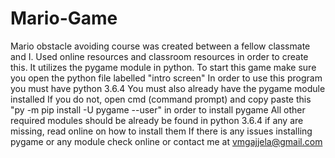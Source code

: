 # Mario-Game
Mario obstacle avoiding course was created between a fellow classmate and I. Used online resources and classroom resources in order to create this. It utilizes the pygame module in python.
To start this game make sure you open the python file labelled "intro screen"
In order to use this program you must have python 3.6.4
You must also already have the pygame module installed
If you do not, open cmd (command prompt) and copy paste this "py -m pip install -U pygame --user" in order to install pygame
All other required modules should be already be found in python 3.6.4 if any are missing, read online on how to install them
If there is any issues installing pygame or any module check online or contact me at vmgajjela@gmail.com
